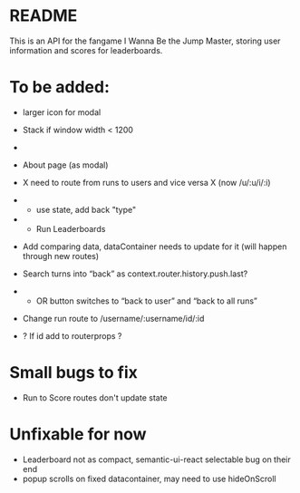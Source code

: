# README

This is an API for the fangame I Wanna Be the Jump Master, storing user information and scores for leaderboards.

# To be added:

* larger icon for modal
* Stack if window width < 1200
*
* About page (as modal)
* X need to route from runs to users and vice versa X (now /u/:u/i/:i)
* * use state, add back "type"

* * Run Leaderboards

* Add comparing data, dataContainer needs to update for it (will happen through new routes)
* Search turns into “back” as context.router.history.push.last?
*  * OR button switches to “back to user” and “back to all runs”
* Change run route to /username/:username/id/:id
* ? If id add to routerprops ?

# Small bugs to fix

* Run to Score routes don't update state

# Unfixable for now

* Leaderboard not as compact, semantic-ui-react selectable bug on their end
* popup scrolls on fixed datacontainer, may need to use hideOnScroll
